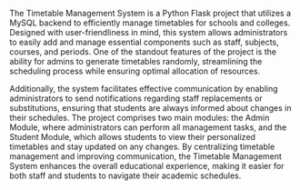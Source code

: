 The Timetable Management System is a Python Flask project that utilizes a MySQL backend to efficiently manage timetables for schools and colleges. Designed with user-friendliness in mind, this system allows administrators to easily add and manage essential components such as staff, subjects, courses, and periods. One of the standout features of the project is the ability for admins to generate timetables randomly, streamlining the scheduling process while ensuring optimal allocation of resources.

Additionally, the system facilitates effective communication by enabling administrators to send notifications regarding staff replacements or substitutions, ensuring that students are always informed about changes in their schedules. The project comprises two main modules: the Admin Module, where administrators can perform all management tasks, and the Student Module, which allows students to view their personalized timetables and stay updated on any changes. By centralizing timetable management and improving communication, the Timetable Management System enhances the overall educational experience, making it easier for both staff and students to navigate their academic schedules.

